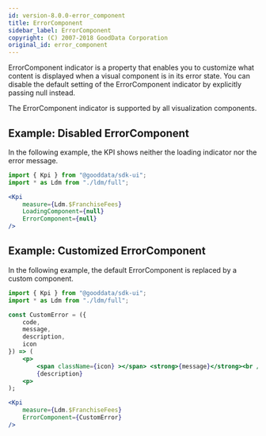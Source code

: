 ```yaml
---
id: version-8.0.0-error_component
title: ErrorComponent
sidebar_label: ErrorComponent
copyright: (C) 2007-2018 GoodData Corporation
original_id: error_component
---
```


ErrorComponent indicator is a property that enables you to customize what content is displayed when a visual component is in its error state. You can disable the default setting of the ErrorComponent indicator by explicitly passing null instead.

The ErrorComponent indicator is supported by all visualization components.

## Example: Disabled ErrorComponent

In the following example, the KPI shows neither the loading indicator nor the error message.

```jsx
import { Kpi } from "@gooddata/sdk-ui";
import * as Ldm from "./ldm/full";

<Kpi
    measure={Ldm.$FranchiseFees}
    LoadingComponent={null}
    ErrorComponent={null}
/>
```

## Example: Customized ErrorComponent

In the following example, the default ErrorComponent is replaced by a custom component.

```jsx
import { Kpi } from "@gooddata/sdk-ui";
import * as Ldm from "./ldm/full";

const CustomError = ({
    code,
    message,
    description,
    icon
}) => (
    <p>
        <span className={icon} ></span> <strong>{message}</strong><br />
        {description}
    <p>
);

<Kpi
    measure={Ldm.$FranchiseFees}
    ErrorComponent={CustomError}
/>
```
